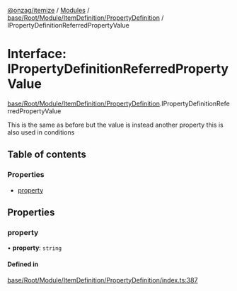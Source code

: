 [@onzag/itemize](../README.md) / [Modules](../modules.md) / [base/Root/Module/ItemDefinition/PropertyDefinition](../modules/base_Root_Module_ItemDefinition_PropertyDefinition.md) / IPropertyDefinitionReferredPropertyValue

# Interface: IPropertyDefinitionReferredPropertyValue

[base/Root/Module/ItemDefinition/PropertyDefinition](../modules/base_Root_Module_ItemDefinition_PropertyDefinition.md).IPropertyDefinitionReferredPropertyValue

This is the same as before but the value is instead another property
this is also used in conditions

## Table of contents

### Properties

- [property](base_Root_Module_ItemDefinition_PropertyDefinition.IPropertyDefinitionReferredPropertyValue.md#property)

## Properties

### property

• **property**: `string`

#### Defined in

[base/Root/Module/ItemDefinition/PropertyDefinition/index.ts:387](https://github.com/onzag/itemize/blob/73e0c39e/base/Root/Module/ItemDefinition/PropertyDefinition/index.ts#L387)
